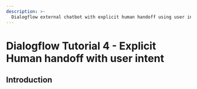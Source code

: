 ```yaml
---
description: >-
  Dialogflow external chatbot with explicit human handoff using user intent
---
```


# Dialogflow  Tutorial 4 - Explicit Human handoff with user intent

## Introduction
